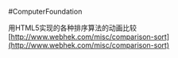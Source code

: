 #ComputerFoundation

用HTML5实现的各种排序算法的动画比较[http://www.webhek.com/misc/comparison-sort](http://www.webhek.com/misc/comparison-sort)
